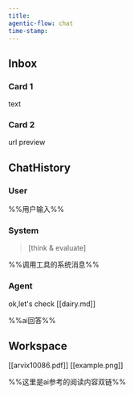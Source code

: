 ```yaml
---
title: 
agentic-flow: chat
time-stamp: 
---
```


## Inbox

### Card 1

text

### Card 2

url preview

## ChatHistory

### User

%%用户输入%%

### System

> [get]: [weather]
> [Search]: [keywords]
> [File Read]: [[arvix10086.pdf]]
> [think & evaluate]

%%调用工具的系统消息%%

### Agent

ok,let's check [[dairy.md]]

%%ai回答%%

## Workspace

[[arvix10086.pdf]]
[[example.png]]

%%这里是ai参考的阅读内容双链%%